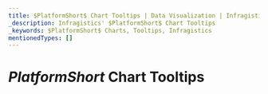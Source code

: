 ```yaml
---
title: $PlatformShort$ Chart Tooltips | Data Visualization | Infragistics
_description: Infragistics' $PlatformShort$ Chart Tooltips
_keywords: $PlatformShort$ Charts, Tooltips, Infragistics
mentionedTypes: []
---
```


# $PlatformShort$ Chart Tooltips

<!-- TODO combine
category-chart-tooltip-types.md
category-chart-tooltip-template.md
data-chart-series-tooltips.md
-->